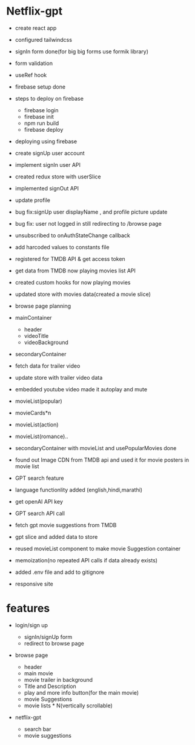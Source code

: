 # Netflix-gpt

- create react app
- configured tailwindcss
- signIn form done(for big big forms use formik library)
- form validation
- useRef hook
- firebase setup done

- steps to deploy on firebase

  - firebase login
  - firebase init
  - npm run build
  - firebase deploy

- deploying using firebase
- create signUp user account
- implement signIn user API
- created redux store with userSlice
- implemented signOut API
- update profile
- bug fix:signUp user displayName , and profile picture update
- bug fix: user not logged in still redirecting to /browse page
- unsubscribed to onAuthStateChange callback
- add harcoded values to constants file
- registered for TMDB API & get access token
- get data from TMDB now playing movies list API
- created custom hooks for now playing movies
- updated store with movies data(created a movie slice)
- browse page planning

- mainContainer

  - header
  - videoTitle
  - videoBackground

- secondaryContainer
- fetch data for trailer video
- update store with trailer video data
- embedded youtube video made it autoplay and mute
- movieList(popular)
- movieCards\*n
- movieList(action)
- movieList(romance)..

- secondaryContainer with movieList and usePopularMovies done
- found out Image CDN from TMDB api and used it for movie posters in movie list
- GPT search feature
- language functionlity added (english,hindi,marathi)
- get openAI API key
- GPT search API call
- fetch gpt movie suggestions from TMDB
- gpt slice and added data to store
- reused movieList component to make movie Suggestion container
- memoization(no repeated API calls if data already exists)
- added .env file and add to gitignore
- responsive site

# features

- login/sign up

  - signIn/signUp form
  - redirect to browse page

- browse page

  - header
  - main movie
  - movie trailer in background
  - Title and Description
  - play and more info button(for the main movie)
  - movie Suggestions
  - movie lists \* N(vertically scrollable)

- netflix-gpt
  - search bar
  - movie suggestions
